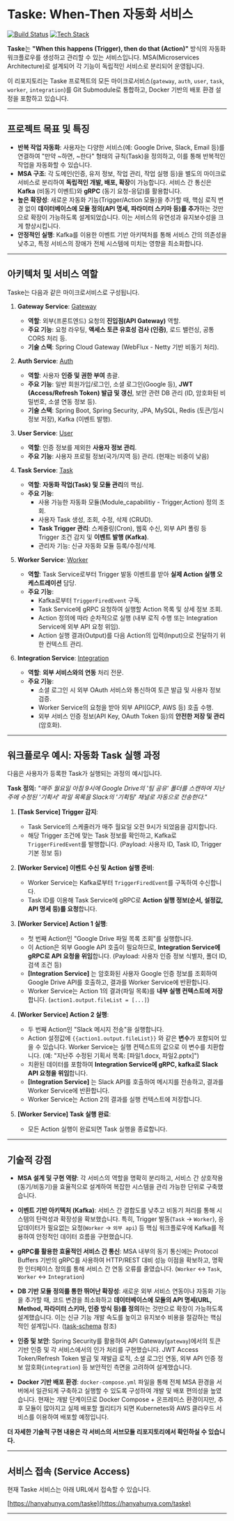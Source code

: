 # Taske: When-Then 자동화 서비스

[![Build Status](https://img.shields.io/badge/build-passing-brightgreen)](https://github.com/hanyahunya/taske)
[![Tech Stack](https://img.shields.io/badge/Tech-Spring%20Boot,%20Kafka,%20gRPC,%20MySQL,%20Redis-blueviolet)](https://github.com/hanyahunya/taske)

**Taske**는 **"When this happens (Trigger), then do that (Action)"** 방식의 자동화 워크플로우를 생성하고 관리할 수 있는 서비스입니다. MSA(Microservices Architecture)로 설계되어 각 기능이 독립적인 서비스로 분리되어 운영됩니다.

이 리포지토리는 Taske 프로젝트의 모든 마이크로서비스(`gateway`, `auth`, `user`, `task`, `worker`, `integration`)를 Git Submodule로 통합하고, Docker 기반의 배포 환경 설정을 포함하고 있습니다.

---

##  프로젝트 목표 및 특징

* **반복 작업 자동화**: 사용자는 다양한 서비스(예: Google Drive, Slack, Email 등)를 연결하여 "만약 ~하면, ~한다" 형태의 규칙(Task)을 정의하고, 이를 통해 반복적인 작업을 자동화할 수 있습니다.
* **MSA 구조**: 각 도메인(인증, 유저 정보, 작업 관리, 작업 실행 등)을 별도의 마이크로서비스로 분리하여 **독립적인 개발, 배포, 확장**이 가능합니다. 서비스 간 통신은 **Kafka** (비동기 이벤트)와 **gRPC** (동기 요청-응답)를 활용합니다.
* **높은 확장성**: 새로운 자동화 기능(Trigger/Action 모듈)을 추가할 때, 핵심 로직 변경 없이 **데이터베이스에 모듈 정의(API 명세, 파라미터 스키마 등)를 추가**하는 것만으로 확장이 가능하도록 설계되었습니다. 이는 서비스의 유연성과 유지보수성을 크게 향상시킵니다.
* **안정적인 실행**: Kafka를 이용한 이벤트 기반 아키텍처를 통해 서비스 간의 의존성을 낮추고, 특정 서비스의 장애가 전체 시스템에 미치는 영향을 최소화합니다.

---

##  아키텍처 및 서비스 역할

Taske는 다음과 같은 마이크로서비스로 구성됩니다.

1.  **Gateway Service**: [Gateway](https://github.com/hanyahunya/taske_gateway)
    * **역할**: 외부(프론트엔드) 요청의 **진입점(API Gateway)** 역할.
    * **주요 기능**: 요청 라우팅, **액세스 토큰 유효성 검사 (인증)**, 로드 밸런싱, 공통 CORS 처리 등.
    * **기술 스택**: Spring Cloud Gateway (WebFlux - Netty 기반 비동기 처리).

2.  **Auth Service**: [Auth](https://github.com/hanyahunya/taske_auth)
    * **역할**: 사용자 **인증 및 권한 부여** 총괄.
    * **주요 기능**: 일반 회원가입/로그인, 소셜 로그인(Google 등), **JWT (Access/Refresh Token) 발급 및 갱신**, 보안 관련 DB 관리 (ID, 암호화된 비밀번호, 소셜 연동 정보 등).
    * **기술 스택**: Spring Boot, Spring Security, JPA, MySQL, Redis (토큰/임시 정보 저장), Kafka (이벤트 발행).

3.  **User Service**: [User](https://github.com/hanyahunya/taske_user)
    * **역할**: 인증 정보를 제외한 **사용자 정보 관리**.
    * **주요 기능**: 사용자 프로필 정보(국가/지역 등) 관리. (현재는 비중이 낮음)

4.  **Task Service**: [Task](https://github.com/hanyahunya/taske_task)
    * **역할**: **자동화 작업(Task) 및 모듈 관리**의 핵심.
    * **주요 기능**:
        * 사용 가능한 자동화 모듈(Module_capabilitiy - Trigger,Action) 정의 조회.
        * 사용자 Task 생성, 조회, 수정, 삭제 (CRUD).
        * **Task Trigger 관리**: 스케줄링(Cron), 웹훅 수신, 외부 API 폴링 등 Trigger 조건 감지 및 **이벤트 발행 (Kafka)**.
        * 관리자 기능: 신규 자동화 모듈 등록/수정/삭제.

5.  **Worker Service**: [Worker](https://github.com/hanyahunya/taske_worker)
    * **역할**: Task Service로부터 Trigger 발동 이벤트를 받아 **실제 Action 실행 오케스트레이션** 담당.
    * **주요 기능**:
        * Kafka로부터 `TriggerFiredEvent` 구독.
        * Task Service에 gRPC 요청하여 실행할 Action 목록 및 상세 정보 조회.
        * Action 정의에 따라 순차적으로 실행 (내부 로직 수행 또는 Integration Service에 외부 API 요청 위임).
        * Action 실행 결과(Output)를 다음 Action의 입력(Input)으로 전달하기 위한 컨텍스트 관리.

6.  **Integration Service**: [Integration](https://github.com/hanyahunya/taske_integration)
    * **역할**: **외부 서비스와의 연동** 처리 전문.
    * **주요 기능**:
        * 소셜 로그인 시 외부 OAuth 서비스와 통신하여 토큰 발급 및 사용자 정보 검증.
        * Worker Service의 요청을 받아 외부 API(GCP, AWS 등) 호출 수행.
        * 외부 서비스 인증 정보(API Key, OAuth Token 등)의 **안전한 저장 및 관리** (암호화).

---

## 워크플로우 예시: 자동화 Task 실행 과정

다음은 사용자가 등록한 Task가 실행되는 과정의 예시입니다.

**Task 정의:** *"매주 월요일 아침 9시에 Google Drive의 '팀 공유' 폴더를 스캔하여 지난주에 수정된 '기획서' 파일 목록을 Slack의 '기획팀' 채널로 자동으로 전송한다."*

1.  **[Task Service] Trigger 감지**:
    * Task Service의 스케줄러가 매주 월요일 오전 9시가 되었음을 감지합니다.
    * 해당 Trigger 조건에 맞는 Task 정보를 확인하고, Kafka로 `TriggerFiredEvent`를 발행합니다. (Payload: 사용자 ID, Task ID, Trigger 기본 정보 등)

2.  **[Worker Service] 이벤트 수신 및 Action 실행 준비**:
    * Worker Service는 Kafka로부터 `TriggerFiredEvent`를 구독하여 수신합니다.
    * Task ID를 이용해 Task Service에 gRPC로 **Action 실행 정보(순서, 설정값, API 명세 등)를 요청**합니다.

3.  **[Worker Service] Action 1 실행**:
    * 첫 번째 Action인 "Google Drive 파일 목록 조회"를 실행합니다.
    * 이 Action은 외부 Google API 호출이 필요하므로, **Integration Service에 gRPC로 API 요청을 위임**합니다. (Payload: 사용자 인증 정보 식별자, 폴더 ID, 검색 조건 등)
    * **[Integration Service]** 는 암호화된 사용자 Google 인증 정보를 조회하여 Google Drive API를 호출하고, 결과를 Worker Service에 반환합니다.
    * Worker Service는 Action 1의 결과(파일 목록)를 **내부 실행 컨텍스트에 저장**합니다. (`action1.output.fileList = [...]`)

4.  **[Worker Service] Action 2 실행**:
    * 두 번째 Action인 "Slack 메시지 전송"을 실행합니다.
    * Action 설정값에 `{{action1.output.fileList}}` 와 같은 **변수**가 포함되어 있을 수 있습니다. Worker Service는 실행 컨텍스트의 값으로 이 변수를 치환합니다. (예: "지난주 수정된 기획서 목록: [파일1.docx, 파일2.pptx]")
    * 치환된 데이터를 포함하여 **Integration Service에 gRPC, kafka로 Slack API 요청을 위임**합니다.
    * **[Integration Service]** 는 Slack API를 호출하여 메시지를 전송하고, 결과를 Worker Service에 반환합니다.
    * Worker Service는 Action 2의 결과를 실행 컨텍스트에 저장합니다.

5.  **[Worker Service] Task 실행 완료**:
    * 모든 Action 실행이 완료되면 Task 실행을 종료합니다.

---

## 기술적 강점

* **MSA 설계 및 구현 역량**: 각 서비스의 역할을 명확히 분리하고, 서비스 간 상호작용(동기/비동기)을 효율적으로 설계하여 복잡한 시스템을 관리 가능한 단위로 구축했습니다.

* **이벤트 기반 아키텍처 (Kafka)**: 서비스 간 결합도를 낮추고 비동기 처리를 통해 시스템의 탄력성과 확장성을 확보했습니다. 특히, Trigger 발동(`Task` -> `Worker`), 응답데이터가 필요없는 요청(`Worker` -> `외부 api`) 등 핵심 워크플로우에 Kafka를 적용하여 안정적인 데이터 흐름을 구현했습니다.

* **gRPC를 활용한 효율적인 서비스 간 통신**: MSA 내부의 동기 통신에는 Protocol Buffers 기반의 gRPC를 사용하여 HTTP/REST 대비 성능 이점을 확보하고, 명확한 인터페이스 정의를 통해 서비스 간 연동 오류를 줄였습니다. (`Worker` <-> `Task`, `Worker` <-> `Integration`)

* **DB 기반 모듈 정의를 통한 뛰어난 확장성**: 새로운 외부 서비스 연동이나 자동화 기능을 추가할 때, 코드 변경을 최소화하고 
**데이터베이스에 모듈의 API 명세(URL, Method, 파라미터 스키마, 인증 방식 등)를 정의**하는 것만으로 확장이 가능하도록 설계했습니다. 이는 신규 기능 개발 속도를 높이고 유지보수 비용을 절감하는 핵심적인 설계입니다. ([task-schema](https://github.com/hanyahunya/taske/blob/main/docker/mysql/init-scripts/07-task-schema.sql) 참조)

* **인증 및 보안**: Spring Security를 활용하여 API Gateway(`gateway`)에서의 토큰 기반 인증 및 각 서비스에서의 인가 처리를 구현했습니다. JWT Access Token/Refresh Token 발급 및 재발급 로직, 소셜 로그인 연동, 외부 API 인증 정보 암호화(`integration`) 등 보안적인 측면을 고려하여 설계했습니다.

* **Docker 기반 배포 환경**: `docker-compose.yml` 파일을 통해 전체 MSA 환경을 서버에서 일관되게 구축하고 실행할 수 있도록 구성하여 개발 및 배포 편의성을 높였습니다. 현재는 개발 단계이므로 Docker Compose + 온프레미스 환경이지만, 추후 모듈이 많아지고 실제 배포할 퀄리티가 되면 Kubernetes와 AWS 클라우드 서비스를 이용하여 배포할 예정입니다.

**더 자세한 기술적 구현 내용은 각 서비스의 서브모듈 리포지토리에서 확인하실 수 있습니다.**

---

## 서비스 접속 (Service Access)

현재 Taske 서비스는 아래 URL에서 접속할 수 있습니다.

[https://hanyahunya.com/taske](https://hanyahunya.com/taske)

---

